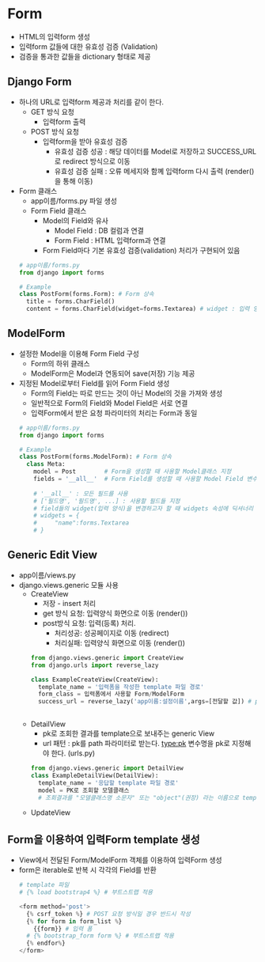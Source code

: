 # Form
  + HTML의 입력form 생성
  + 입력form 값들에 대한 유효성 검증 (Validation)
  + 검증을 통과한 값들을 dictionary 형태로 제공
## Django Form
+ 하나의 URL로 입력form 제공과 처리를 같이 한다.       
  + GET 방식 요청
    + 입력form 출력
  + POST 방식 요청
    + 입력form을 받아 유효성 검증
      + 유효성 검증 성공 : 해당 데이터를 Model로 저장하고 SUCCESS_URL로 redirect 방식으로 이동
      + 유효성 검증 실패 : 오류 메세지와 함꼐 입력form 다시 출력 (render()을 통해 이동)
+ Form 클래스
  + app이름/forms.py 파일 생성
  + Form Field 클래스
    + Model의 Field와 유사
      + Model Field : DB 컬럼과 연결
      + Form Field : HTML 입력form과 연결
    + Form Field마다 기본 유효성 검증(validation) 처리가 구현되어 있음
  ```python
  # app이름/forms.py
  from django import forms
  
  # Example
  class PostForm(forms.Form): # Form 상속
    title = forms.CharField()
    content = forms.CharField(widget=forms.Textarea) # widget : 입력 양식
  ```
## ModelForm
+ 설정한 Model을 이용해 Form Field 구성
  + Form의 하위 클래스
  + ModelForm은 Model과 연동되어 save(저장) 기능 제공
+ 지정된 Model로부터 Field를 읽어 Form Field 생성
  + Form의 Field는 따로 만드는 것이 아닌 Model의 것을 가져와 생성
  + 일반적으로 Form의 Field와 Model Field은 서로 연결
  + 입력Form에서 받은 요청 파라미터의 처리는 Form과 동일
  ```python
  # app이름/forms.py
  from django import forms

  # Example
  class PostForm(forms.ModelForm): # Form 상속
    class Meta:
      model = Post        # Form을 생성할 때 사용할 Model클래스 지정
      fields = '__all__'  # Form Field를 생성할 때 사용할 Model Field 변수들 지정 
      
      # '__all__' : 모든 필드를 사용
      # ['필드명', '필드명', ...] : 사용할 필드들 지정
      # field들의 widget(입력 양식)을 변경하고자 할 때 widgets 속성에 딕셔너리 형태로 등록
      # widgets = {
      #     "name":forms.Textarea
      # }
  ```
## Generic Edit View
+ app이름/views.py
+ django.views.generic 모듈 사용
  + CreateView
    + 저장 - insert 처리
    + get 방식 요청: 입력양식 화면으로 이동 (render())
    + post방식 요청: 입력(등록) 처리. 
      + 처리성공: 성공페이지로 이동 (redirect) 
      + 처리실패: 입력양식 화면으로 이동 (render())
    ```python
    from django.views.generic import CreateView
    from django.urls import reverse_lazy

    class ExampleCreateView(CreateView):
      template_name = '입력폼을 작성한 template 파일 경로'
      form_class = 입력폼에서 사용할 Form/ModelForm
      success_url = reverse_lazy('app이름:설정이름',args=[전달할 값]) # path parameter로 전달할 값들을 리스트에 순서대로 담는다.
      
    ```
  + DetailView
    + pk로 조회한 결과를 template으로 보내주는 generic View
    + url 패턴 : pk를 path 파라미터로 받는다. <type:pk> 변수명을 pk로 지정해야 한다. (urls.py)
    ```python
    from django.views.generic import DetailView
    class ExampleDetailView(DetailView):
      template_name = '응답할 template 파일 경로'
      model = PK로 조회할 모델클래스
      # 조회결과를 "모델클래스명 소문자" 또는 "object"(권장) 라는 이름으로 template에게 전달
    ```
  + UpdateView
  

## Form을 이용하여 입력Form template 생성
+ View에서 전달된 Form/ModelForm 객체를 이용하여 입력Form 생성
+ form은 iterable로 반복 시 각각의 Field를 반환
  ```python
  # template 파일
  # {% load bootstrap4 %} # 부트스트랩 적용
  
  <form method='post'>
    {% csrf_token %} # POST 요청 방식일 경우 반드시 작성
    {% for form in form_list %}
      {{form}} # 입력 폼 
    # {% bootstrap_form form %} # 부트스트랩 적용
    {% endfor%}
  </form>
  ```
